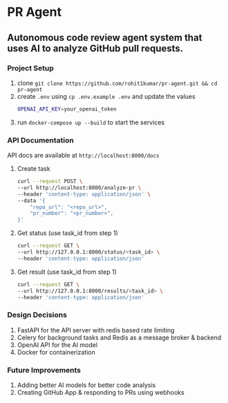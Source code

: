 # PR Agent

## Autonomous code review agent system that uses AI to analyze GitHub pull requests.


### Project Setup
1. clone `git clone https://github.com/rohit1kumar/pr-agent.git && cd pr-agent`
2. create `.env` using `cp .env.example .env` and update the values
    ```bash
    OPENAI_API_KEY=your_openai_token
    ```
3. run `docker-compose up --build` to start the services

### API Documentation
API docs are available at `http://localhost:8000/docs`

1. Create task
    ```bash
    curl --request POST \
    --url http://localhost:8000/analyze-pr \
    --header 'content-type: application/json' \
    --data '{
        "repo_url": "<repo_url>",
        "pr_number": "<pr_number>",
    }'

    ```
2. Get status (use task_id from step 1)
    ```bash
    curl --request GET \
    --url http://127.0.0.1:8000/status/<task_id> \
    --header 'content-type: application/json'
    ```

3. Get result (use task_id from step 1)
    ```bash
    curl --request GET \
    --url http://127.0.0.1:8000/results/<task_id> \
    --header 'content-type: application/json'
    ```

### Design Decisions
1. FastAPI for the API server with redis based rate limiting
2. Celery for background tasks and Redis as a message broker & backend
3. OpenAI API for the AI model
4. Docker for containerization

### Future Improvements
1. Adding better AI models for better code analysis
2. Creating GitHub App & responding to PRs using webhooks
